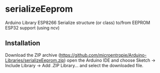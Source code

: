 # serializeEeprom
Arduino Library
ESP8266 Serialize structure (or class) to/from EEPROM
ESP32 support (using ncv)

Installation
------------
Download the ZIP archive (<https://github.com/microentropie/Arduino-Libraries/serializeEeprom.zip>)
open the Arduino IDE and choose Sketch -> Include Library -> Add .ZIP Library... and select the downloaded file.
